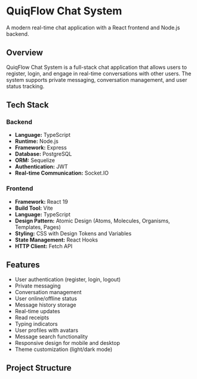 # QuiqFlow Chat System

A modern real-time chat application with a React frontend and Node.js backend.

## Overview

QuiqFlow Chat System is a full-stack chat application that allows users to register, login, and engage in real-time conversations with other users. The system supports private messaging, conversation management, and user status tracking.

## Tech Stack

### Backend
- **Language:** TypeScript
- **Runtime:** Node.js
- **Framework:** Express
- **Database:** PostgreSQL
- **ORM:** Sequelize
- **Authentication:** JWT
- **Real-time Communication:** Socket.IO

### Frontend
- **Framework:** React 19
- **Build Tool:** Vite
- **Language:** TypeScript
- **Design Pattern:** Atomic Design (Atoms, Molecules, Organisms, Templates, Pages)
- **Styling:** CSS with Design Tokens and Variables
- **State Management:** React Hooks
- **HTTP Client:** Fetch API

## Features

- User authentication (register, login, logout)
- Private messaging
- Conversation management
- User online/offline status
- Message history storage
- Real-time updates
- Read receipts
- Typing indicators
- User profiles with avatars
- Message search functionality
- Responsive design for mobile and desktop
- Theme customization (light/dark mode)

## Project Structure